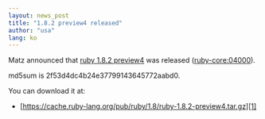 ```yaml
---
layout: news_post
title: "1.8.2 preview4 released"
author: "usa"
lang: ko
---
```


Matz announced that [ruby 1.8.2 preview4][1] was released
([ruby-core:04000](ruby-core:04000)).

md5sum is 2f53d4dc4b24e37799143645772aabd0.

You can download it at:

* [https://cache.ruby-lang.org/pub/ruby/1.8/ruby-1.8.2-preview4.tar.gz][1]



[1]: https://cache.ruby-lang.org/pub/ruby/1.8/ruby-1.8.2-preview4.tar.gz
